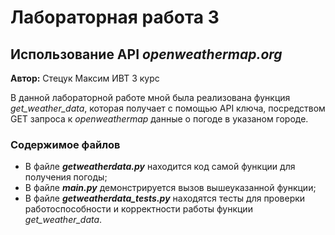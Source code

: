 # Лабораторная работа 3
## Использование API _openweathermap.org_

__Автор:__ Стецук Максим ИВТ 3 курс

В данной лабораторной работе мной была реализована функция _get_weather_data_, которая получает с помощью API ключа, посредством GET запроса к _openweathermap_ данные о погоде в указаном городе.

### Содержимое файлов   
- В файле __*getweatherdata.py*__ находится код самой функции для получения погоды;
- В файле __*main.py*__ демонстрируется вызов вышеуказанной функции;
- В файле __*getweatherdata_tests.py*__ находятся тесты для проверки работоспособности и корректности работы функции _get_weather_data_.